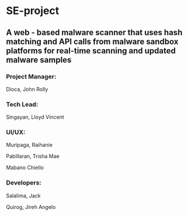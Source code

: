 # SE-project
## A web - based malware scanner that uses hash matching and API calls from malware sandbox platforms for real-time scanning and updated malware samples



### Project Manager:   
 Dioca, John Rolly

### Tech Lead:   
Singayan, Lloyd Vincent



### UI/UX:  
Muripaga, Raihanie

Pabillaran, Trisha Mae

Mabano Chiello



### Developers:   

Salalima, Jack

Quirog, Jireh Angelo
